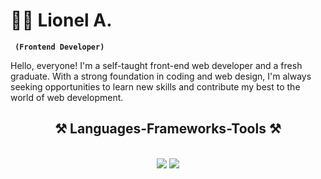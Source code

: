 # 🏄‍♂️ Lionel A.

**` (Frontend Developer)`**

Hello, everyone! I'm a self-taught front-end web developer and a fresh graduate.
With a strong foundation in coding and web design, I'm always seeking opportunities to learn new skills and contribute my best to the world of web development.


<h2 align="center">⚒️ Languages-Frameworks-Tools ⚒️</h2>
<br/>
<div align="center">
    <img src="https://skillicons.dev/icons?i=react,bootstrap,html,css,vscode,github,git" />
    <img src="https://skillicons.dev/icons?i=javascript,php,mysql" /><br>
</div>


#

